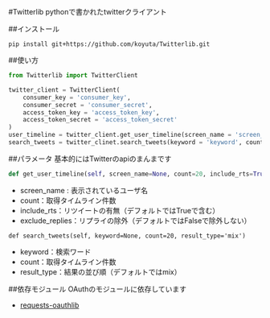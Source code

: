 #Twitterlib
pythonで書かれたtwitterクライアント

##インストール

```
pip install git+https://github.com/koyuta/Twitterlib.git
```

##使い方

```python
from Twitterlib import TwitterClient

twitter_client = TwitterClient(
    consumer_key = 'consumer_key',
    consumer_secret = 'consumer_secret',
    access_token_key = 'access_token_key',
    access_token_secret = 'access_token_secret'
)
user_timeline = twitter_client.get_user_timeline(screen_name = 'screen_name', count = 100)
search_tweets = twitter_clinet.search_tweets(keyword = 'keyword', count = 100)
```

##パラメータ
基本的にはTwitterのapiのまんまです

```python
def get_user_timeline(self, screen_name=None, count=20, include_rts=True, exclude_replies=False)
```

- screen_name : 表示されているユーザ名
- count：取得タイムライン件数
- include_rts：リツイートの有無（デフォルトではTrueで含む）
- exclude_replies：リプライの除外（デフォルトではFalseで除外しない）

```Pyhton
def search_tweets(self, keyword=None, count=20, result_type='mix')
```

- keyword：検索ワード
- count：取得タイムライン件数
- result_type：結果の並び順（デフォルトではmix）

##依存モジュール
OAuthのモジュールに依存しています
- [requests-oauthlib](https://github.com/requests/requests-oauthlib)
